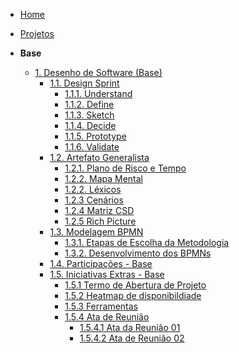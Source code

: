 <!-- docs/_sidebar.md -->
<!-- markdownlint-disable MD041 -->


- [Home](README.md)
- [Projetos](./Projetos/Projetos.md)

- **Base**
  - [1. Desenho de Software (Base)](./Base/1.Base.md)
    - [1.1. Design Sprint](./Base/1.1.DesignSprint.md)
        - [1.1.1. Understand](./Base/designSprint/understand.md)
        - [1.1.2. Define](./Base/designSprint/define.md)
        - [1.1.3. Sketch](./Base/designSprint/sketch.md)
        - [1.1.4. Decide](./Base/designSprint/decide.md)
        - [1.1.5. Prototype](./Base/designSprint/prototype.md)
        - [1.1.6. Validate](./Base/designSprint/validate.md)
    - [1.2. Artefato Generalista](./Base/1.2.ArtefatoGeneralista.md)
        - [1.2.1. Plano de Risco e Tempo](./Base/artefatos_generalistas/plano-risco.md)
        - [1.2.2. Mapa Mental](./Base/artefatos_generalistas/mapa-mental.md)
        - [1.2.2. Léxicos](./Base/artefatos_generalistas/lexico.md)
        - [1.2.3 Cenários](./Base/artefatos_generalistas/cenarios.md)
        - [1.2.4 Matriz CSD](./Base/artefatos_generalistas/matriz-csd.md)
        - [1.2.5 Rich Picture](./Base/artefatos_generalistas/rich-picture.md)
    - [1.3. Modelagem BPMN](./Base/1.3.ModelagemBPMN.md)
      - [1.3.1. Etapas de Escolha da Metodologia](./Base/Modelagem_BPMN/1.3.1.ProcessoEscolhaMetodologia.md)
      - [1.3.2. Desenvolvimento dos BPMNs](./Base/Modelagem_BPMN/1.3.2.DesenvolvimentoBPMN.md)
    - [1.4. Participações - Base](./Base/1.4.ParticipacoesBase.md)
    - [1.5. Iniciativas Extras - Base](./Base/1.5.IniciativasExtras.md)
      - [1.5.1 Termo de Abertura de Projeto](./Base/iniciativas_extras/tap.md)
      - [1.5.2 Heatmap de disponibildiade](./Base/iniciativas_extras/heatmap.md)
      - [1.5.3 Ferramentas](./Base/iniciativas_extras/ferramentas.md)
      - [1.5.4 Ata de Reunião](./Base/iniciativas_extras/ferramentas.md)
        - [1.5.4.1 Ata da Reunião 01](./Base/iniciativas_extras/atas_reuniao/reuniao01.md)
        - [1.5.4.2 Ata de Reunião 02](./Base/iniciativas_extras/atas_reuniao/reuniao02.md)
